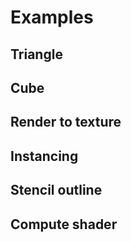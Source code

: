 # Examples

## Triangle

<div class="showcase" case="sample-0"></div>

## Cube

<div class="showcase" case="sample-1"></div>

## Render to texture

<div class="showcase" case="sample-2"></div>

## Instancing

<div class="showcase" case="sample-3"></div>

## Stencil outline

<div class="showcase" case="sample-5"></div>

## Compute shader

<div class="showcase" case="sample-4"></div>

